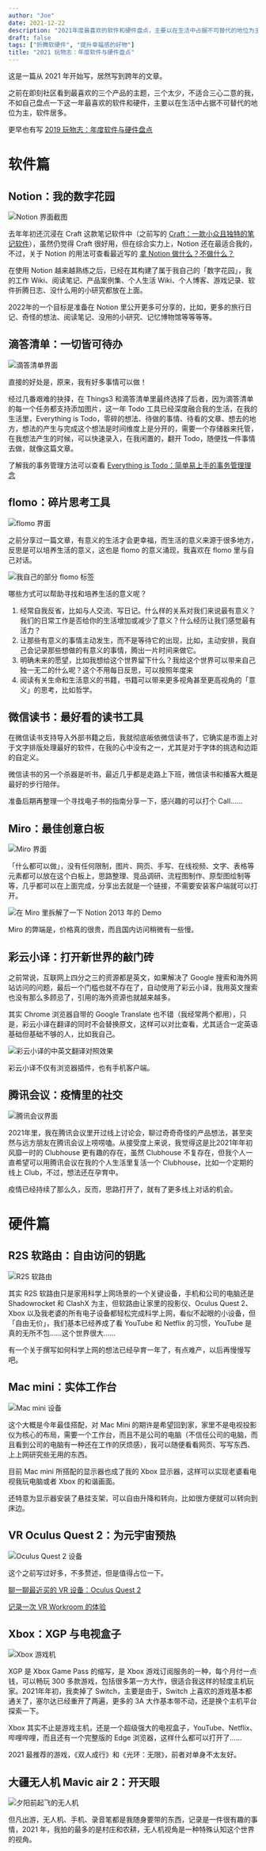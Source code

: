 ```yaml
---
author: "Joe"
date: 2021-12-22
description: "2021年度最喜欢的软件和硬件盘点，主要以在生活中占据不可替代的地位为主"
draft: false
tags: ["折腾软硬件", "提升幸福感的好物"]
title: "2021 玩物志：年度软件与硬件盘点"
---
```


这是一篇从 2021 年开始写，居然写到跨年的文章。

之前在即刻社区看到最喜欢的三个产品的主题，三个太少，不适合三心二意的我，不如自己盘点一下这一年最喜欢的软件和硬件，主要以在生活中占据不可替代的地位为主，软件居多。

更早也有写 [2019 玩物志：年度软件与硬件盘点](https://www.notion.so/2019-73648a392c954e888ff3479ec93327b6?pvs=21) 

# 软件篇

## Notion：我的数字花园

![Notion 界面截图](/images/posts/2021-software-hardware-review/notion-screenshot.webp)

去年年初还沉浸在 Craft 这款笔记软件中（之前写的 [Craft：一款小众且独特的笔记软件](/posts/craft-notes-app-review)），虽然仍觉得 Craft 很好用，但在综合实力上，Notion 还在最适合我的，不过，关于 Notion 的用法可查看最近写的 [拿 Notion 做什么？不做什么？ ](https://www.notion.so/Notion-792944f70f1641cebb1a924725b56486?pvs=21) 

在使用 Notion 越来越熟练之后，已经在其构建了属于我自己的「数字花园」，我的工作 Wiki、阅读笔记、产品案例集、个人生活 Wiki、个人博客、游戏记录、软件折腾日志、没什么用的小研究都放在上面。

2022年的一个目标是准备在 Notion 里公开更多可分享的，比如，更多的旅行日记、奇怪的想法、阅读笔记、没用的小研究、记忆博物馆等等等等。

## 滴答清单：一切皆可待办

![滴答清单界面](/images/posts/2021-software-hardware-review/ticktick-screenshot.webp)

直接的好处是，原来，我有好多事情可以做！

经过几番艰难的抉择，在 Things3 和滴答清单里最终选择了后者，因为滴答清单的每一个任务都支持添加图片，这一年 Todo 工具已经深度融合我的生活，在我的生活里，Everything is Todo，零碎的想法、待做的事情、待看的文章、想去的地方，想法的产生与完成这个想法是时间维度上是分开的，需要一个存储器来托管，在我想法产生的时候，可以快速录入，在我闲置的，翻开 Todo，随便找一件事情去做，就像这篇文章。

了解我的事务管理方法可以查看 [Everything is Todo：简单易上手的事务管理理念](https://www.notion.so/Everything-is-Todo-2a21e684b5f54e66b3dfaf056a14fbc2?pvs=21) 

## flomo：碎片思考工具

![flomo 界面](/images/posts/2021-software-hardware-review/flomo-screenshot.webp)

之前分享过一篇文章，有意义的生活才会更幸福，而生活的意义来源于很多地方，反思是可以培养生活的意义，这也是 flomo 的意义涌现，我喜欢在 flomo 里与自己对话。

![我自己的部分 flomo 标签](/images/posts/2021-software-hardware-review/flomo-tags.webp)

哪些方式可以帮助寻找和培养生活的意义呢？

1. 经常自我反省，比如与人交流、写日记。什么样的关系对我们来说最有意义？我们的日常工作是否给你的生活增加或减少了意义？什么经历让我们感觉最有活力？
2. 让那些有意义的事情主动发生，而不是等待它的出现，比如，主动安排，我自己会记录那些想做的有意义的事情，腾出一片时间来做它。
3. 明确未来的愿望，比如我想给这个世界留下什么？我给这个世界可以带来自己独一无二的什么呢？这个不用每日反思，可以按照年度来
4. 阅读有关生命和生活意义的书籍，书籍可以带来更多视角甚至更高视角的「意义」的思考，比如哲学。

## 微信读书：最好看的读书工具

在微信读书支持导入外部书籍之后，我就彻底皈依微信读书了，它确实是市面上对于文字排版处理最好的软件，在我的心中没有之一，尤其是对于字体的挑选和边距的自定义。

微信读书的另一个杀器是听书，最近几乎都是走路上下班，微信读书和播客大概是最好的步行陪伴。

准备后期再整理一个寻找电子书的指南分享一下，感兴趣的可以打个 Call……

## Miro：最佳创意白板

![Miro 界面](/images/posts/2021-software-hardware-review/miro-screenshot.webp)

「什么都可以做」，没有任何限制，图片、网页、手写、在线视频、文字、表格等元素都可以放在这个白板上，思路整理、竞品调研、流程图制作、原型图绘制等等，几乎都可以在上面完成，分享出去就是一个链接，不需要安装客户端就可以打开。

![在 Miro 里拆解了一下 Notion 2013 年的 Demo](/images/posts/2021-software-hardware-review/miro-notion-demo.webp)

Miro 的弊端是，价格真的很贵，而且国内访问稍微有一些慢。

## 彩云小译：打开新世界的敲门砖

之前常说，互联网上四分之三的资源都是英文，如果解决了 Google 搜索和海外网站访问的问题，最后一个门槛也就不存在了，自动使用了彩云小译，我用英文搜索也没有那么多顾忌了，引用的海外资源也就越来越多。

其实 Chrome 浏览器自带的 Google Translate 也不错（我经常两个都用），只是，彩云小译在翻译的同时不会替换原文，这样可以对比查看，尤其适合一定英语基础但基础不够的人，比如我自己。

![彩云小译的中英文翻译对照效果](/images/posts/2021-software-hardware-review/caiyun-screenshot.webp)

彩云小译不仅有浏览器插件，也有手机客户端。

## 腾讯会议：疫情里的社交

![腾讯会议界面](/images/posts/2021-software-hardware-review/tencent-meeting.webp)

2021年里，我在腾讯会议里开过线上讨论会，聊过奇奇奇怪的产品想法，甚至突然与远方朋友在腾讯会议上唠唠嗑。从接受度上来说，我觉得这是比2021年年初风靡一时的 Clubhouse 更有趣的存在，虽然 Clubhouse 不复存在，但我个人一直希望可以用腾讯会议在我的个人生活里复活一个 Clubhouse，比如一个定期的线上 Club，不过，想法还在孕育中。

疫情已经持续了那么久，反而，思路打开了，就有了更多线上对话的机会。

# 硬件篇

## R2S 软路由：自由访问的钥匙

![R2S 软路由](/images/posts/2021-software-hardware-review/r2s-router.webp)

其实 R2S 软路由只是家用科学上网场景的一个关键设备，手机和公司的电脑还是 Shadowrocket 和 ClashX 为主，但软路由让家里的投影仪、Oculus Quest 2、Xbox 以及我老婆的所有电子设备都轻松完成科学上网，看似不起眼的小设备，但「自由无价」，我们基本已经养成了看 YouTube 和 Netflix 的习惯，YouTube 是真的无所不包……这个世界很大…… 

有一个关于撰写如何科学上网的想法已经孕育一年了，有点难产，以后再慢慢写吧。

## Mac mini：实体工作台

![Mac mini 设备](/images/posts/2021-software-hardware-review/mac-mini.webp)

这个大概是今年最佳搭配，对 Mac Mini 的期许是希望回到家，家里不是电视投影仪为核心的布局，需要一个工作台，而且不是公司的电脑（不信任公司的电脑，而且看到公司的电脑有一种还在工作的厌烦感），我可以随便看看网页、写写东西、上上网研究些无用的东西。

目前 Mac mini 所搭配的显示器也成了我的 Xbox 显示器，这样可以实现老婆看电视我玩电脑或者 Xbox 的和谐画面。

还特意为显示器安装了悬挂支架，可以自由升降和转向，比如很方便就可以转向到床边。

## VR Oculus Quest 2：为元宇宙预热

![Oculus Quest 2 设备](/images/posts/2021-software-hardware-review/oculus-quest2.webp)

这个之前写过好多，不多赘述，但是值得占位一下。

[聊一聊最近买的 VR 设备：Oculus Quest 2](/posts/oculus-quest2-vr-review) 

[记录一次 VR Workroom 的体验](/posts/vr-workroom-experience) 

## Xbox：XGP 与电视盒子

![Xbox 游戏机](/images/posts/2021-software-hardware-review/xbox.webp)

XGP 是 Xbox Game Pass 的缩写，是 Xbox 游戏订阅服务的一种，每个月付一点钱，可以畅玩 300 多款游戏，包括很多第一方大作，很适合我这样的轻度主机玩家。2021年年初，我卖掉了 Switch，主要是由于，Switch 上喜欢的游戏基本都通关了，塞尔达已经重开了两遍，更多的 3A 大作基本带不动，还是换个主机平台探索一下。

Xbox 其实不止是游戏主机，还是一个超级强大的电视盒子，YouTube、Netflix、哔哩哔哩，而且还有一个完整版的 Edge 浏览器，这样什么都可以打开了……

2021 最推荐的游戏，《双人成行》和《光环：无限》，前者对单身不太友好。

## 大疆无人机 Mavic air 2：开天眼

![夕阳前起飞的无人机](/images/posts/2021-software-hardware-review/drone-sunset.webp)

但凡出游，无人机、手机、录音笔都是我随身要带的东西，记录是一件很有趣的事情，2021 年，我拍的最多的是村庄和农耕，无人机视角是一种特殊认知这个世界的视角。 
